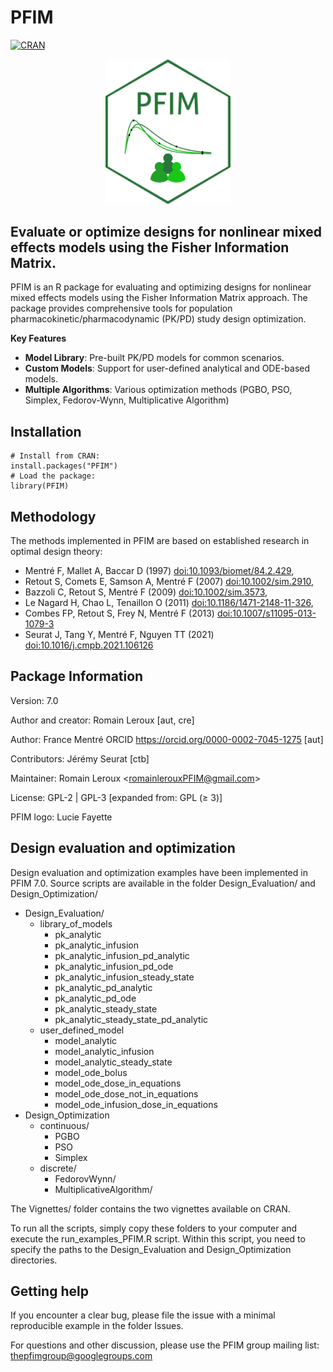
# PFIM 

[![CRAN](http://www.r-pkg.org/badges/version/PFIM)](http://cran.r-project.org/package=PFIM)

<p align="center">
  <img src="Logo_PFIM.png" alt="Structure de PFIM" width="200"/>
</p>


## Evaluate or optimize designs for nonlinear mixed effects models using the Fisher Information Matrix.

PFIM is an R package for evaluating and optimizing designs for nonlinear mixed effects models using the Fisher Information Matrix approach. The package provides comprehensive tools for population pharmacokinetic/pharmacodynamic (PK/PD) study design optimization.

**Key Features**
- **Model Library**: Pre-built PK/PD models for common scenarios.
- **Custom Models**: Support for user-defined analytical and ODE-based models.
- **Multiple Algorithms**: Various optimization methods (PGBO, PSO, Simplex, Fedorov-Wynn, Multiplicative Algorithm)

## Installation

```{r global_options, echo = FALSE, include = FALSE, eval =FALSE }
# Install from CRAN:
install.packages("PFIM")
# Load the package:
library(PFIM)
```

## Methodology

The methods implemented in PFIM are based on established research in optimal design theory:

- Mentré F, Mallet A, Baccar D (1997) <doi:10.1093/biomet/84.2.429>, 
- Retout S, Comets E, Samson A, Mentré F (2007) <doi:10.1002/sim.2910>, 
- Bazzoli C, Retout S, Mentré F (2009) <doi:10.1002/sim.3573>, 
- Le Nagard H, Chao L, Tenaillon O (2011) <doi:10.1186/1471-2148-11-326>, 
- Combes FP, Retout S, Frey N, Mentré F (2013) <doi:10.1007/s11095-013-1079-3> 
- Seurat J, Tang Y, Mentré F, Nguyen TT (2021) <doi:10.1016/j.cmpb.2021.106126>

## Package Information

Version: 7.0

Author and creator: Romain Leroux \[aut, cre\]

Author: France Mentré ORCID <https://orcid.org/0000-0002-7045-1275>
\[aut\]

Contributors: Jérémy Seurat \[ctb]

Maintainer: Romain Leroux \<romainlerouxPFIM@gmail.com\>

License: GPL-2 \| GPL-3 \[expanded from: GPL (≥ 3)\]

PFIM logo: Lucie Fayette

## Design evaluation and optimization

Design evaluation and optimization examples have been implemented in PFIM 7.0. Source scripts are available in the folder Design_Evaluation/ and Design_Optimization/

- Design_Evaluation/
  - library_of_models
    - pk_analytic
    - pk_analytic_infusion
    - pk_analytic_infusion_pd_analytic
    - pk_analytic_infusion_pd_ode
    - pk_analytic_infusion_steady_state
    - pk_analytic_pd_analytic
    - pk_analytic_pd_ode
    - pk_analytic_steady_state
    - pk_analytic_steady_state_pd_analytic
  - user_defined_model
    - model_analytic
    - model_analytic_infusion
    - model_analytic_steady_state
    - model_ode_bolus
    - model_ode_dose_in_equations
    - model_ode_dose_not_in_equations
    - model_ode_infusion_dose_in_equations
- Design_Optimization
  - continuous/
    - PGBO
    - PSO
    - Simplex
  - discrete/
    - FedorovWynn/
    - MultiplicativeAlgorithm/

The Vignettes/ folder contains the two vignettes available on CRAN.

To run all the scripts, simply copy these folders to your computer and execute the run_examples_PFIM.R script.
Within this script, you need to specify the paths to the Design_Evaluation and Design_Optimization directories.

## Getting help

If you encounter a clear bug, please file the issue with a minimal
reproducible example in the folder Issues.

For questions and other discussion, please use the PFIM group mailing
list: <thepfimgroup@googlegroups.com>
